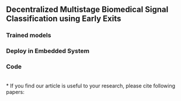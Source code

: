 ## Decentralized Multistage Biomedical Signal Classification using Early Exits

### Trained models <br>

### Deploy in Embedded System <br>

### Code <br>



<br>
* If you find our article is useful to your research, please cite following papers:
<!-- 
```bibtex
@inproceedings{xiaolin2024,
  title={Decentralized Multistage Biomedical Signal Classification using Early Exits},
  author={Xiaolin Li, Binhua Huang, Barry Cardiff, Deepu John},
  booktitle={Has not been accepted by any journal yet},
  pages={100--120},
  year={2024},
  organization={NONE}
}
```
-->
